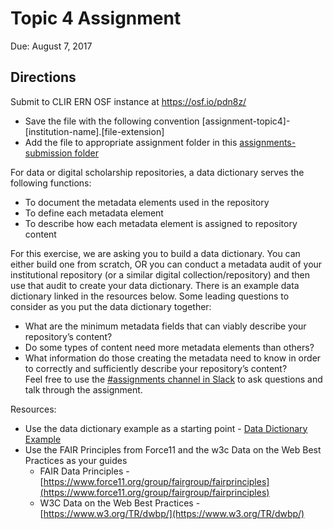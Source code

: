 # Topic 4 Assignment

Due: August 7, 2017

## Directions

Submit to CLIR ERN OSF instance at <https://osf.io/pdn8z/>
* Save the file with the following convention [assignment-topic4]-[institution-name].[file-extension]
* Add the file to appropriate assignment folder in this [assignments-submission folder](https://drive.google.com/drive/folders/0B00qDiMLT3XdeHlJZmFUQ2Z0NkE?usp=sharing)

For data or digital scholarship repositories, a data dictionary serves the following functions:
* To document the metadata elements used in the repository
* To define each metadata element
* To describe how each metadata element is assigned to repository content

For this exercise, we are asking you to build a data dictionary. You can either build one from scratch, OR you can conduct a metadata audit of your institutional repository (or a similar digital collection/repository) and then use that audit to create your data dictionary. There is an example data dictionary linked in the resources below. Some leading questions to consider as you put the data dictionary together:
* What are the minimum metadata fields that can viably describe your repository’s content? 
* Do some types of content need more metadata elements than others? 
* What information do those creating the metadata need to know in order to correctly and sufficiently describe your repository’s content?  
Feel free to use the [#assignments channel in Slack](https://eresearchnetwork.slack.com/messages/assignments/) to ask questions and talk through the assignment.

Resources:  
* Use the data dictionary example as a starting point - [Data Dictionary Example](https://docs.google.com/document/d/1e0CnBViTMQ39pwVr8pWb8v51rCsICGAowP0FQcKsKUA/edit?usp=sharing)
* Use the FAIR Principles from Force11 and the w3c Data on the Web Best Practices as your guides
  * FAIR Data Principles - [https://www.force11.org/group/fairgroup/fairprinciples](https://www.force11.org/group/fairgroup/fairprinciples)
  * W3C Data on the Web Best Practices - [https://www.w3.org/TR/dwbp/](https://www.w3.org/TR/dwbp/)

